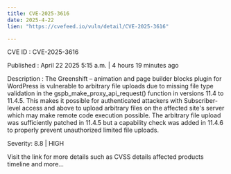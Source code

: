 ```yaml
---
title: CVE-2025-3616
date: 2025-4-22
lien: "https://cvefeed.io/vuln/detail/CVE-2025-3616"

---
```


CVE ID : CVE-2025-3616

Published :  April 22
2025
5:15 a.m. | 4 hours
19 minutes ago

Description : The Greenshift – animation and page builder blocks plugin for WordPress is vulnerable to arbitrary file uploads due to missing file type validation in the gspb_make_proxy_api_request() function in versions 11.4 to 11.4.5. This makes it possible for authenticated attackers
with Subscriber-level access and above
to upload arbitrary files on the affected site's server which may make remote code execution possible. The arbitrary file upload was sufficiently patched in 11.4.5
but a capability check was added in 11.4.6 to properly prevent unauthorized limited file uploads.

Severity: 8.8 | HIGH

Visit the link for more details
such as CVSS details
affected products
timeline
and more...
